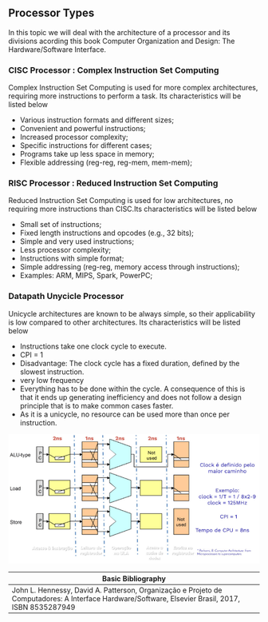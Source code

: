 
##  Processor Types


In this topic we will deal with the architecture of a processor and its divisions acording this book Computer Organization and Design: The Hardware/Software Interface.

### CISC Processor : Complex Instruction Set Computing
Complex Instruction Set Computing is used for more complex architectures, requiring more instructions to perform a task. Its characteristics will be listed below
  - Various instruction formats and different sizes;
  - Convenient and powerful instructions;
  - Increased processor complexity;
  - Specific instructions for different cases;
  - Programs take up less space in memory;
  - Flexible addressing (reg-reg, reg-mem, mem-mem);

### RISC Processor : Reduced Instruction Set Computing

Reduced Instruction Set Computing is used for low architectures, no requiring more instructions than CISC.Its characteristics will be listed below

  - Small set of instructions;
  - Fixed length instructions and opcodes (e.g., 32 bits);
  - Simple and very used instructions;
  - Less processor complexity;
  - Instructions with simple format;
  - Simple addressing (reg-reg, memory access through instructions);
  - Examples: ARM, MIPS, Spark, PowerPC;

### Datapath Unycicle Processor

Unicycle architectures are known to be always simple, so their applicability is low compared to other architectures. Its characteristics will be listed below

- Instructions take one clock cycle to execute.
- CPI = 1
- Disadvantage: The clock cycle has a fixed duration, defined by the slowest instruction.
- very low frequency
- Everything has to be done within the cycle. A consequence of this is that it ends up generating inefficiency and does not follow a design principle that is to make common cases faster.
- As it is a unicycle, no resource can be used more than once per instruction.



<p align="center">
  <img src="https://github.com/moesio-f/ufrpe-2021/blob/3fb198c2d9efe6ed82d3a2bdb6130acf30ecc29f/COD/imgs/Aula-06-Monociclo-Desempenho.png?raw=true" alt="animated" />
</p>
	

| Basic Bibliography                                          |
| ------------------------------------------------------------ |
|  John L. Hennessy, David A. Patterson, Organização e Projeto de Computadores: A Interface Hardware/Software, Elsevier Brasil, 2017, ISBN 8535287949 |

